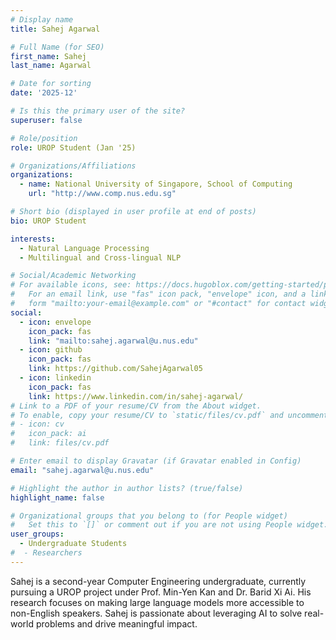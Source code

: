 ```yaml
---
# Display name
title: Sahej Agarwal

# Full Name (for SEO)
first_name: Sahej
last_name: Agarwal

# Date for sorting
date: '2025-12'

# Is this the primary user of the site?
superuser: false

# Role/position
role: UROP Student (Jan '25)

# Organizations/Affiliations
organizations:
  - name: National University of Singapore, School of Computing
    url: "http://www.comp.nus.edu.sg"

# Short bio (displayed in user profile at end of posts)
bio: UROP Student

interests:
  - Natural Language Processing
  - Multilingual and Cross-lingual NLP

# Social/Academic Networking
# For available icons, see: https://docs.hugoblox.com/getting-started/page-builder/#icons
#   For an email link, use "fas" icon pack, "envelope" icon, and a link in the
#   form "mailto:your-email@example.com" or "#contact" for contact widget.
social:
  - icon: envelope
    icon_pack: fas
    link: "mailto:sahej.agarwal@u.nus.edu"
  - icon: github
    icon_pack: fas
    link: https://github.com/SahejAgarwal05
  - icon: linkedin
    icon_pack: fas
    link: https://www.linkedin.com/in/sahej-agarwal/
# Link to a PDF of your resume/CV from the About widget.
# To enable, copy your resume/CV to `static/files/cv.pdf` and uncomment the lines below.
# - icon: cv
#   icon_pack: ai
#   link: files/cv.pdf

# Enter email to display Gravatar (if Gravatar enabled in Config)
email: "sahej.agarwal@u.nus.edu"

# Highlight the author in author lists? (true/false)
highlight_name: false

# Organizational groups that you belong to (for People widget)
#   Set this to `[]` or comment out if you are not using People widget.
user_groups:
  - Undergraduate Students
#  - Researchers
---
```

Sahej is a second-year Computer Engineering undergraduate, currently pursuing a UROP project under Prof. Min-Yen Kan and Dr. Barid Xi Ai. His research focuses on making large language models more accessible to non-English speakers. Sahej is passionate about leveraging AI to solve real-world problems and drive meaningful impact.
